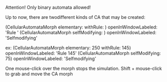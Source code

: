 Attention! Only binary automata allowed!

Up to now, there are twodifferent kinds of CA that may be created:

(CellularAutomataMorph elementary: <size> withRule: <ruleNumber>)  openInWindowLabeled: 'Rule  <ruleNumber>'
(CellularAutomataMorph selfModifying: <size>) openInWindowLabeled: 'Selfmodifying'

ex:
(CellularAutomataMorph elementary: 250 withRule: 145) openInWindowLabeled: 'Rule 145'
(CellularAutomataMorph selfModifying: 75) openInWindowLabeled: 'Selfmodifying'

One mouse-click over the morph stops the simulation.
Shift + mouse-click to grab and move the CA morph
